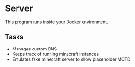 # Server
This program runs inside your Docker environment.

## Tasks
* Manages custom DNS
* Keeps track of running minecraft instances
* Emulates fake minecraft server to show placeholder MOTD


